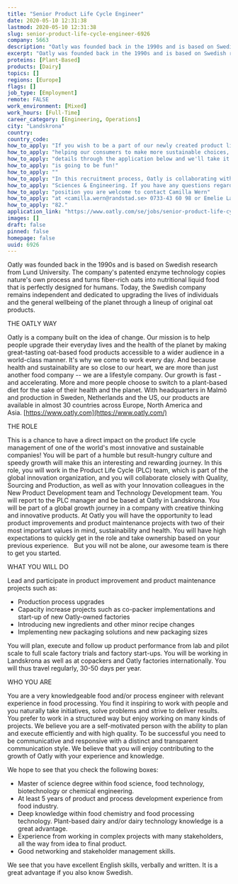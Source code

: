 ```yaml
---
title: "Senior Product Life Cycle Engineer"
date: 2020-05-10 12:31:38
lastmod: 2020-05-10 12:31:38
slug: senior-product-life-cycle-engineer-6926
company: 5663
description: "Oatly was founded back in the 1990s and is based on Swedish research from Lund University. The company’s patented enzyme technology copies nature’s own process and turns fiber-rich oats into nutritional liquid food that is perfectly designed for humans. Today, the Swedish company remains independent and dedicated to upgrading the lives of individuals and the general wellbeing of the planet through a lineup of original oat products.THE OATLY WAY"
excerpt: "Oatly was founded back in the 1990s and is based on Swedish research from Lund University. The company’s patented enzyme technology copies nature’s own process and turns fiber-rich oats into nutritional liquid food that is perfectly designed for humans. Today, the Swedish company remains independent and dedicated to upgrading the lives of individuals and the general wellbeing of the planet through a lineup of original oat products.THE OATLY WAY"
proteins: [Plant-Based]
products: [Dairy]
topics: []
regions: [Europe]
flags: []
job_type: [Employment]
remote: FALSE
work_environment: [Mixed]
work_hours: [Full-Time]
career_category: [Engineering, Operations]
city: "Landskrona"
country: 
country_code: 
how_to_apply: "If you wish to be a part of our newly created product life cycle team,"
how_to_apply: "helping our consumers to make more sustainable choices, send us your"
how_to_apply: "details through the application below and we'll take it from there. This"
how_to_apply: "is going to be fun!"
how_to_apply: ""
how_to_apply: "In this recruitment process, Oatly is collaborating with Randstad Life"
how_to_apply: "Sciences & Engineering. If you have any questions regarding this"
how_to_apply: "position you are welcome to contact Camilla Wern"
how_to_apply: "at <camilla.wern@randstad.se> 0733-43 60 98 or Emelie Lanner 072-973 33"
how_to_apply: "82."
application_link: "https://www.oatly.com/se/jobs/senior-product-life-cycle-engineer"
images: []
draft: false
pinned: false
homepage: false
uuid: 6926
---
```

Oatly was founded back in the 1990s and is based on Swedish research
from Lund University. The company's patented enzyme technology copies
nature's own process and turns fiber-rich oats into nutritional liquid
food that is perfectly designed for humans. Today, the Swedish company
remains independent and dedicated to upgrading the lives of individuals
and the general wellbeing of the planet through a lineup of original oat
products.

THE OATLY WAY

Oatly is a company built on the idea of change. Our mission is to help
people upgrade their everyday lives and the health of the planet by
making great-tasting oat-based food products accessible to a wider
audience in a world-class manner. It\'s why we come to work every day.
And because health and sustainability are so close to our heart, we are
more than just another food company -- we are a lifestyle company. Our
growth is fast - and accelerating. More and more people choose to switch
to a plant-based diet for the sake of their health and the planet. With
headquarters in Malmö and production in Sweden, Netherlands and the US,
our products are available in almost 30 countries across Europe, North
America and Asia. [https://www.oatly.com](https://www.oatly.com/)

THE ROLE

This is a chance to have a direct impact on the product life cycle
management of one of the world's most innovative and sustainable
companies! You will be part of a humble but result-hungry culture and
speedy growth will make this an interesting and rewarding journey. In
this role, you will work in the Product Life Cycle (PLC) team, which is
part of the global innovation organization, and you will collaborate
closely with Quality, Sourcing and Production, as well as with your
Innovation colleagues in the  New Product Development team and
Technology Development team. You will report to the PLC manager and be
based at Oatly in Landskrona. You will be part of a global growth
journey in a company with creative thinking and innovative products. At
Oatly you will have the opportunity to lead product improvements and
product maintenance projects with two of their most important values in
mind, sustainability and health. You will have high expectations to
quickly get in the role and take ownership based on your previous
experience.   But you will not be alone, our awesome team is there to
get you started.

WHAT YOU WILL DO

Lead and participate in product improvement and product maintenance
projects such as:

-   Production process upgrades
-   Capacity increase projects such as co-packer implementations and
    start-up of new Oatly-owned factories
-   Introducing new ingredients and other minor recipe changes 
-   Implementing new packaging solutions and new packaging sizes

You will plan, execute and follow up product performance from lab and
pilot scale to full scale factory trials and factory start-ups. You will
be working in Landskrona as well as at copackers and Oatly factories
internationally. You will thus travel regularly, 30-50 days per year. 

WHO YOU ARE  

You are a very knowledgeable food and/or process engineer with relevant
experience in food processing. You find it inspiring to work with people
and you naturally take initiatives, solve problems and strive to deliver
results. You prefer to work in a structured way but enjoy working on
many kinds of projects. We believe you are a self-motivated person with
the ability to plan and execute efficiently and with high quality. To be
successful you need to be communicative and responsive with a distinct
and transparent communication style. We believe that you will enjoy
contributing to the growth of Oatly with your experience and knowledge.

We hope to see that you check the following boxes:

-   Master of science degree within food science, food technology,
    biotechnology or chemical engineering.
-   At least 5 years of product and process development experience from
    food industry.
-   Deep knowledge within food chemistry and food processing
    technology. Plant-based dairy and/or dairy technology knowledge is a
    great advantage. 
-   Experience from working in complex projects with many stakeholders,
    all the way from idea to final product.
-   Good networking and stakeholder management skills.

We see that you have excellent English skills, verbally and written. It
is a great advantage if you also know Swedish. 
